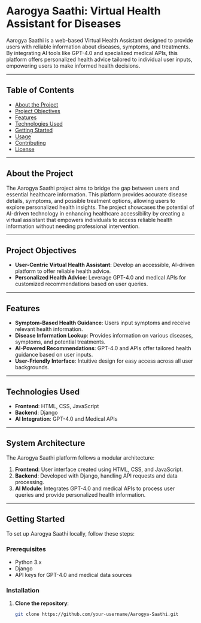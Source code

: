 # Aarogya Saathi: Virtual Health Assistant for Diseases

Aarogya Saathi is a web-based Virtual Health Assistant designed to provide users with reliable information about diseases, symptoms, and treatments. By integrating AI tools like GPT-4.0 and specialized medical APIs, this platform offers personalized health advice tailored to individual user inputs, empowering users to make informed health decisions.

---

## Table of Contents
- [About the Project](#about-the-project)
- [Project Objectives](#project-objectives)
- [Features](#features)
- [Technologies Used](#technologies-used)
- [Getting Started](#getting-started)
- [Usage](#usage)
- [Contributing](#contributing)
- [License](#license)


---

## About the Project

The Aarogya Saathi project aims to bridge the gap between users and essential healthcare information. This platform provides accurate disease details, symptoms, and possible treatment options, allowing users to explore personalized health insights. The project showcases the potential of AI-driven technology in enhancing healthcare accessibility by creating a virtual assistant that empowers individuals to access reliable health information without needing professional intervention.

---

## Project Objectives

- **User-Centric Virtual Health Assistant**: Develop an accessible, AI-driven platform to offer reliable health advice.
- **Personalized Health Advice**: Leverage GPT-4.0 and medical APIs for customized recommendations based on user queries.

---

## Features

- **Symptom-Based Health Guidance**: Users input symptoms and receive relevant health information.
- **Disease Information Lookup**: Provides information on various diseases, symptoms, and potential treatments.
- **AI-Powered Recommendations**: GPT-4.0 and APIs offer tailored health guidance based on user inputs.
- **User-Friendly Interface**: Intuitive design for easy access across all user backgrounds.

---

## Technologies Used

- **Frontend**: HTML, CSS, JavaScript
- **Backend**: Django
- **AI Integration**: GPT-4.0 and Medical APIs

---

## System Architecture

The Aarogya Saathi platform follows a modular architecture:
1. **Frontend**: User interface created using HTML, CSS, and JavaScript.
2. **Backend**: Developed with Django, handling API requests and data processing.
3. **AI Module**: Integrates GPT-4.0 and medical APIs to process user queries and provide personalized health information.

---

## Getting Started

To set up Aarogya Saathi locally, follow these steps:

### Prerequisites
- Python 3.x
- Django
- API keys for GPT-4.0 and medical data sources

### Installation

1. **Clone the repository**:  
   ```bash
   git clone https://github.com/your-username/Aarogya-Saathi.git
